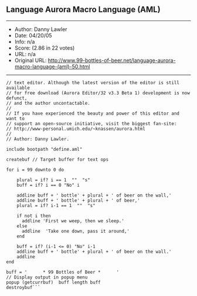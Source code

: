 
## Language Aurora Macro Language (AML) ##
---
- Author: Danny Lawler
- Date: 04/20/05
- Info: n/a
- Score:  (2.86 in 22 votes)
- URL: n/a
- Original URL: http://www.99-bottles-of-beer.net/language-aurora-macro-language-(aml)-50.html
---

```// 99 bottles written in AML (Aurora Macro Language) for the fantastic Aurora
// text editor. Although the latest version of the editor is still available
// for free download (Aurora Editor/32 v3.3 Beta 1) development is now defunct,
// and the author uncontactable.
//
// If you have experienced the beauty and power of this editor and want to
// support an open-source initiative, visit the biggest fan-site:
// http://www-personal.umich.edu/~knassen/aurora.html
//
// Author: Danny Lawler.

include bootpath "define.aml"

createbuf // Target buffer for text ops

for i = 99 downto 0 do

    plural = if? i == 1  ""  "s"
    buff = if? i == 0 "No" i

    addline buff + ' bottle' + plural + ' of beer on the wall,'
    addline buff + ' bottle' + plural + ' of beer,'
    plural = if? i-1 == 1  ""  "s"

    if not i then
      addline 'First we weep, then we sleep.'
    else
      addline  'Take one down, pass it around,'
    end

    buff = if? (i-1 <= 0) "No" i-1
    addline buff + ' bottle' + plural + ' of beer on the wall.'
    addline
end

buff = '      * 99 Bottles of Beer *      '
// Display output in popup menu
popup (getcurrbuf)  buff length buff
destroybuf```
